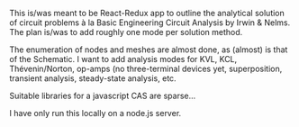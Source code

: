 This is/was meant to be React-Redux app to outline the analytical solution of circuit problems à la Basic Engineering Circuit Analysis by Irwin & Nelms. The plan is/was to add roughly one mode per solution method. 

The enumeration of nodes and meshes are almost done, as (almost) is that of the Schematic. I want to add analysis modes for KVL, KCL, Thévenin/Norton, op-amps (no three-terminal devices yet, superposition, transient analysis, steady-state analysis, etc.

Suitable libraries for a javascript CAS are sparse...

I have only run this locally on a node.js server.
